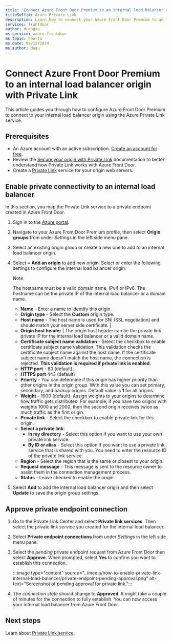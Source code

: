 ```yaml
---
title: 'Connect Azure Front Door Premium to an internal load balancer origin with Private Link'
titleSuffix: Azure Private Link
description: Learn how to connect your Azure Front Door Premium to an internal load balancer.
services: frontdoor
author: duongau
ms.service: azure-frontdoor
ms.topic: how-to
ms.date: 08/12/2024
ms.author: duau
---
```


# Connect Azure Front Door Premium to an internal load balancer origin with Private Link

This article guides you through how to configure Azure Front Door Premium to connect to your internal load balancer origin using the Azure Private Link service.

## Prerequisites

* An Azure account with an active subscription. [Create an account for free](https://azure.microsoft.com/free/?WT.mc_id=A261C142F).
* Review the [Secure your origin with Private Link](../private-link.md) documentation to better understand how Private Link works with Azure Front Door.
* Create a [Private Link](../../private-link/create-private-link-service-portal.md) service for your origin web servers.

## Enable private connectivity to an internal load balancer
 
In this section, you map the Private Link service to a private endpoint created in Azure Front Door. 

1. Sign in to the [Azure portal](https://portal.azure.com).

1. Navigate to your Azure Front Door Premium profile, then select **Origin groups** from under *Settings* in the left side menu pane.

1. Select an existing origin group or create a new one to add to an internal load balancer origin.

1. Select **+ Add an origin** to add new origin. Select or enter the following settings to configure the internal load balancer origin. 

    > [!NOTE] 
    > The hostname must be a valid domain name, IPv4 or IPv6. The hostname can be the private IP of the internal load balancer or a domain name.

    * **Name** - Enter a name to identify this origin.
    * **Origin type** - Select the **Custom** origin type.
    * **Host name** - The host name is used for SNI (SSL negotiation) and should match your server side certificate. |
    * **Origin host header** | The origin host header can be the private link private IP for the internal load balancer or a valid domain name.
    * **Certificate subject name validation** - Select the checkbox to enable certificate subject name validation. This validation checks the certificate subject name against the host name. If the certificate subject name doesn't match the host name, the connection is rejected. **This validation is required if private link is enabled.**
    * **HTTP port** - 80 (default)
    * **HTTPS port** 443 (default)
    * **Priority** - You can determine if this origin has higher priority than other origins in the origin group. With this value you can set primary, secondary, and backup origins. Default value is **1** for all origins.
    * **Weight** - 1000 (default). Assign weights to your origins to determine how traffic gets distributed. For example, if you have two origins with weights 1000 and 2000, then the second origin receives twice as much traffic as the first origin.
    * **Private link** - Select the checkbox to enable private link for this origin.
    * **Select a private link**:
        * **In my directory** - Select this option if you want to use your own private link service.
        * **By ID or alias** - Select this option if you want to use a private link service that is shared with you. You need to enter the resource ID of the private link service.
    * **Region** - Select the region that is the same or closest to your origin.
    * **Request message** - This message is sent to the resource owner to assist them in the connection management process.
    * **Status** - Leave checked to enable the origin.

1. Select **Add** to add the internal load balancer origin and then select **Update** to save the origin group settings.

## Approve private endpoint connection

1. Go to the Private Link Center and select **Private link services**. Then select the private link service you created for the internal load balancer.

1. Select **Private endpoint connections** from under *Settings* in the left side menu pane.

1. Select the *pending* private endpoint request from Azure Front Door then select **Approve**. When prompted, select **Yes** to confirm you want to establish this connection.

    :::image type="content" source="../media/how-to-enable-private-link-internal-load-balancer/private-endpoint-pending-approval.png" alt-text="Screenshot of pending approval for private link.":::

1. The *connection state* should change to **Approved**. It might take a couple of minutes for the connection to fully establish. You can now access your internal load balancer from Azure Front Door.


## Next steps

Learn about [Private Link service](../../private-link/private-link-service-overview.md).
